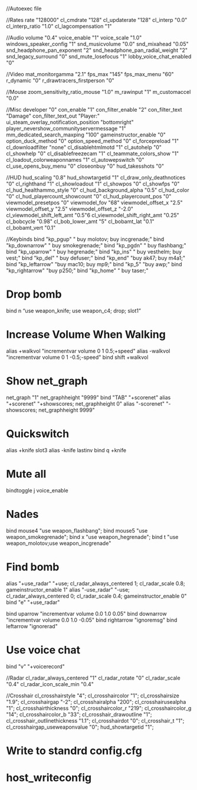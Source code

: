 //Autoexec file

//Rates
rate "128000"
cl_cmdrate "128"
cl_updaterate "128"
cl_interp "0.0"
cl_interp_ratio "1.0"
cl_lagcompensation "1"


//Audio
volume "0.4"
voice_enable "1"
voice_scale "1.0"
windows_speaker_config "1"
snd_musicvolume "0.0"
snd_mixahead "0.05"
snd_headphone_pan_exponent "2"
snd_headphone_pan_radial_weight "2"
snd_legacy_surround "0"
snd_mute_losefocus "1"
lobby_voice_chat_enabled "0"


//Video
mat_monitorgamma "2.1"
fps_max "145"
fps_max_menu "60"
r_dynamic "0"
r_drawtracers_firstperson "0"


//Mouse
zoom_sensitivity_ratio_mouse "1.0"
m_rawinput "1"
m_customaccel "0.0"


//Misc
developer "0"
con_enable "1"
con_filter_enable "2"
con_filter_text "Damage"
con_filter_text_out "Player:"
ui_steam_overlay_notification_position "bottomright"
player_nevershow_communityservermessage "1"
mm_dedicated_search_maxping "100"
gameinstructor_enable "0"
option_duck_method "0"
option_speed_method "0"
cl_forcepreload "1"
cl_downloadfilter "none"
cl_disablehtmlmotd "1"
cl_autohelp "0"
cl_showhelp "0"
cl_disablefreezecam "1"
cl_teammate_colors_show "1"
cl_loadout_colorweaponnames "1"
cl_autowepswitch "0"
cl_use_opens_buy_menu "0"
closeonbuy "0"
hud_takesshots "0"


//HUD
hud_scaling "0.8"
hud_showtargetid "1"
cl_draw_only_deathnotices "0"
cl_righthand "1"
cl_showloadout "1"
cl_showpos "0"
cl_showfps "0"
cl_hud_healthammo_style "0"
cl_hud_background_alpha "0.5"
cl_hud_color "0"
cl_hud_playercount_showcount "0"
cl_hud_playercount_pos "0"
viewmodel_presetpos "0"
viewmodel_fov "68"
viewmodel_offset_x "2.5"
viewmodel_offset_y "2.5"
viewmodel_offset_z "-2.0"
cl_viewmodel_shift_left_amt "0.5"6
cl_viewmodel_shift_right_amt "0.25"
cl_bobcycle "0.98"
cl_bob_lower_amt "5"
cl_bobamt_lat "0.1"
cl_bobamt_vert "0.1"


//Keybinds
bind "kp_pgup" " buy molotov; buy incgrenade;"
bind "kp_downarrow" " buy smokegrenade;"
bind "kp_pgdn" " buy flashbang;"
bind "kp_uparrow" " buy hegrenade;"
bind "kp_ins" " buy vesthelm; buy vest;"
bind "kp_del" " buy defuser;"
bind "kp_end" "buy ak47; buy m4a1;"
bind "kp_leftarrow" "buy mac10; buy mp9;"
bind "kp_5" "buy awp;"
bind "kp_rightarrow" "buy p250;"
bind "kp_home" " buy taser;"


# Drop bomb
bind n “use weapon_knife; use weapon_c4; drop; slot1”

# Increase Volume When Walking
alias +walkvol "incrementvar volume 0 1 0.5;+speed"
alias -walkvol "incrementvar volume 0 1 -0.5;-speed"
bind shift +walkvol

# Show net_graph
net_graph "1"
net_graphheight "9999"
bind "TAB" "+scorenet"
alias "+scorenet" "+showscores; net_graphheight 0"
alias "-scorenet" "-showscores; net_graphheight 9999"

# Quickswitch
alias +knife slot3
alias -knife lastinv
bind q +knife

# Mute all
bindtoggle j voice_enable

# Nades
bind mouse4 "use weapon_flashbang";
bind mouse5 "use weapon_smokegrenade";
bind x "use weapon_hegrenade";
bind t "use weapon_molotov;use weapon_incgrenade"

# Find bomb
alias "+use_radar" "+use; cl_radar_always_centered 1; cl_radar_scale 0.8; gameinstructor_enable 1"
alias "-use_radar" "-use; cl_radar_always_centered 0; cl_radar_scale 0.4; gameinstructor_enable 0"
bind "e" "+use_radar"


bind uparrow "incrementvar volume 0.0 1.0 0.05"
bind downarrow "incrementvar volume 0.0 1.0 -0.05"
bind rightarrow "ignoremsg"
bind leftarrow "ignorerad"

# Use voice chat
bind "v" "+voicerecord"


//Radar
cl_radar_always_centered "1"
cl_radar_rotate "0"
cl_radar_scale "0.4"
cl_radar_icon_scale_min "0.4"


//Crosshair 
cl_crosshairstyle "4";
cl_crosshaircolor "1";
cl_crosshairsize "1.9";
cl_crosshairgap "-2";
cl_crosshairalpha "200";
cl_crosshairusealpha "1";
cl_crosshairthickness "0";
cl_crosshaircolor_r "219";
cl_crosshaircolor_g "14";
cl_crosshaircolor_b "33";
cl_crosshair_drawoutline "1";
cl_crosshair_outlinethickness "1.1";
cl_crosshairdot "0";
cl_crosshair_t "1";
cl_crosshairgap_useweaponvalue "0";
hud_showtargetid "1";

# Write to standrd config.cfg
# host_writeconfig
